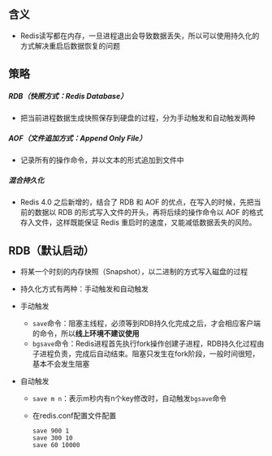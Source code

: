 ## 含义

- Redis读写都在内存，一旦进程退出会导致数据丢失，所以可以使用持久化的方式解决重启后数据恢复的问题

## 策略

##### RDB（快照方式：Redis Database）

- 把当前进程数据生成快照保存到硬盘的过程，分为手动触发和自动触发两种

##### AOF（文件追加方式：Append Only File）

- 记录所有的操作命令，并以文本的形式追加到文件中

##### 混合持久化

- Redis 4.0 之后新增的，结合了 RDB 和 AOF 的优点，在写入的时候，先把当前的数据以 RDB 的形式写入文件的开头，再将后续的操作命令以 AOF 的格式存入文件，这样既能保证 Redis 重启时的速度，又能减低数据丢失的风险。

## RDB（默认启动）

- 将某一个时刻的内存快照（Snapshot），以二进制的方式写入磁盘的过程

- 持久化方式有两种：手动触发和自动触发

- 手动触发

	- ```save```命令：阻塞主线程，必须等到RDB持久化完成之后，才会相应客户端的命令，所以**线上环境不建议使用**
	- ```bgsave```命令：Redis进程首先执行fork操作创建子进程，RDB持久化过程由子进程负责，完成后自动结束。阻塞只发生在fork阶段，一般时间很短，基本不会发生阻塞
	
- 自动触发

  - ```save m n```：表示m秒内有n个key修改时，自动触发`bgsave`命令

  - 在redis.conf配置文件配置

    ```shell
    save 900 1
    save 300 10
    save 60 10000
    ```